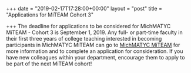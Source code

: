 +++
date = "2019-02-17T17:28:00+00:00"
layout = "post"
title = "Applications for MiTEAM Cohort 3"

+++
The deadline for applications to be considered for MichMATYC MiTEAM - Cohort 3 is September 1, 2019. Any full- or part-time faculty in their first three years of college teaching interested in becoming participants in MichMATYC MiTEAM can go to <a href="http://bit.ly/MiTeam">MichMATYC MiTEAM</a> for more information and to complete an application for consideration. If you have new colleagues within your department, encourage them to apply to be part of the next MiTEAM cohort!
